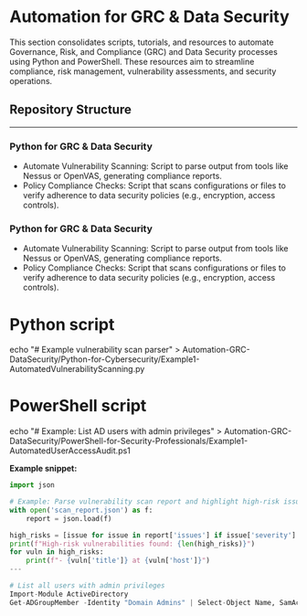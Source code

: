 # Automation for GRC & Data Security

This section consolidates scripts, tutorials, and resources to automate Governance, Risk, and Compliance (GRC) and Data Security processes using Python and PowerShell. These resources aim to streamline compliance, risk management, vulnerability assessments, and security operations.

## Repository Structure

---

### Python for GRC & Data Security
- Automate Vulnerability Scanning: Script to parse output from tools like Nessus or OpenVAS, generating compliance reports.
- Policy Compliance Checks: Script that scans configurations or files to verify adherence to data security policies (e.g., encryption, access controls).

### Python for GRC & Data Security
- Automate Vulnerability Scanning: Script to parse output from tools like Nessus or OpenVAS, generating compliance reports.
- Policy Compliance Checks: Script that scans configurations or files to verify adherence to data security policies (e.g., encryption, access controls).

# Python script
echo "# Example vulnerability scan parser" > Automation-GRC-DataSecurity/Python-for-Cybersecurity/Example1-AutomatedVulnerabilityScanning.py

# PowerShell script
echo "# Example: List AD users with admin privileges" > Automation-GRC-DataSecurity/PowerShell-for-Security-Professionals/Example1-AutomatedUserAccessAudit.ps1


**Example snippet:**
```python
import json

# Example: Parse vulnerability scan report and highlight high-risk issues
with open('scan_report.json') as f:
    report = json.load(f)

high_risks = [issue for issue in report['issues'] if issue['severity'] == 'High']
print(f"High-risk vulnerabilities found: {len(high_risks)}")
for vuln in high_risks:
    print(f"- {vuln['title']} at {vuln['host']}")
---

# List all users with admin privileges
Import-Module ActiveDirectory
Get-ADGroupMember -Identity "Domain Admins" | Select-Object Name, SamAccountName
